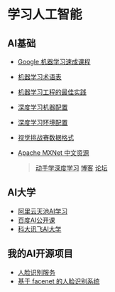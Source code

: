 # 学习人工智能

## AI基础
* [Google 机器学习速成课程](https://developers.google.cn/machine-learning/crash-course/)
* [机器学习术语表](https://developers.google.cn/machine-learning/crash-course/glossary)
* [机器学习工程的最佳实践](https://developers.google.cn/machine-learning/rules-of-ml/)

* [深度学习机器配置](deep-learning-machine-configuration/)
* [深度学习环境配置](deep-learning-environment-configuration/)
* [视觉挑战赛数据格式](https://github.com/wang-junjian/vision-challenge)

* [Apache MXNet 中文资源](https://zh.mxnet.io)
    > [动手学深度学习](http://zh.gluon.ai)
    > [博客](https://zh.mxnet.io/blog/)
    > [论坛](https://discuss.gluon.ai)

## AI大学
* [阿里云天池AI学习](https://tianchi.aliyun.com/learn/index.htm)
* [百度AI公开课](https://ai.baidu.com/paddlepaddle/openCourses)
* [科大讯飞AI大学](https://www.aidaxue.com)

## 我的AI开源项目
* [人脸识别服务](https://github.com/wang-junjian/face-recognition-services)
* [基于 facenet 的人脸识别系统](https://github.com/wang-junjian/face-recognition-system)
